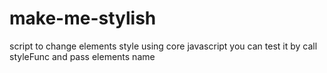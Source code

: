 # make-me-stylish
script to change elements style using core javascript 
you can test it by call styleFunc and pass elements name
